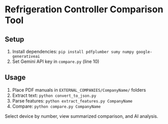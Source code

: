 # Refrigeration Controller Comparison Tool

## Setup

1. Install dependencies: `pip install pdfplumber sumy numpy google-generativeai`
2. Set Gemini API key in `compare.py` (line 10)

## Usage

1. Place PDF manuals in `EXTERNAL_COMPANIES/CompanyName/` folders
2. Extract text: `python convert_to_json.py`
3. Parse features: `python extract_features.py CompanyName`
4. Compare: `python compare.py CompanyName`

Select device by number, view summarized comparison, and AI analysis.
